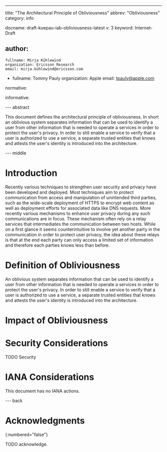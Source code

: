 ---
title: "The Architectural Principle of Obliviousness"
abbrev: "Obliviousness"
category: info

docname: draft-kuepau-iab-obliviousness-latest
v: 3
keyword: Internet-Draft

author:
 -
    fullname: Mirja Kühlewind
    organization: Ericsson Research
    email: mirja.kühlewind@ericsson.com
 -
    fullname: Tommy Pauly
    organization: Apple
    email: tpauly@apple.com

normative:

informative:


--- abstract

This document defines the architectural principle of obliviousness. In short an oblivious system
separates information that can be used to identify a user from other information that is needed to operate
a services in order to protect the user's privacy. In order to still enable a service to verify that
a user is authorized to use a service, a separate trusted entities that knows and attests the user's identity
is introduced into the architecture.


--- middle

# Introduction

Recently various techniques to strengthen user security and privacy have been developed and deployed. 
Most techniques aim to protect communication from access and manipulation of unintended third parties, such as the wide-scale deployment of HTTPS to encrypt web content as well as deployment efforts for associated data like DNS requests. 
More recently various mechanisms to enhance user privacy during any such communications are in focus. 
These mechanism often rely on a relay services that intermediates the communication between two hosts.
While on a first glance it seems counterintuitive to involve yet another party in the communication in order to protect user privacy, the idea about these relays is that at the end each party can only access a limited set of information and therefore each parties knows less than before.


# Definition of Obliviousness

An oblivious system separates information that can be used to identify a user from other information that is needed to operate
a services in order to protect the user's privacy. In order to still enable a service to verify that
a user is authorized to use a service, a separate trusted entities that knows and attests the user's identity
is introduced into the architecture.

# Impact of Obliviousness


# Security Considerations

TODO Security


# IANA Considerations

This document has no IANA actions.


--- back

# Acknowledgments
{:numbered="false"}

TODO acknowledge.

